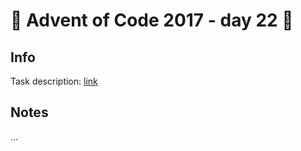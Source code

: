 # 🎄 Advent of Code 2017 - day 22 🎄

## Info

Task description: [link](https://adventofcode.com/2017/day/22)

## Notes

...